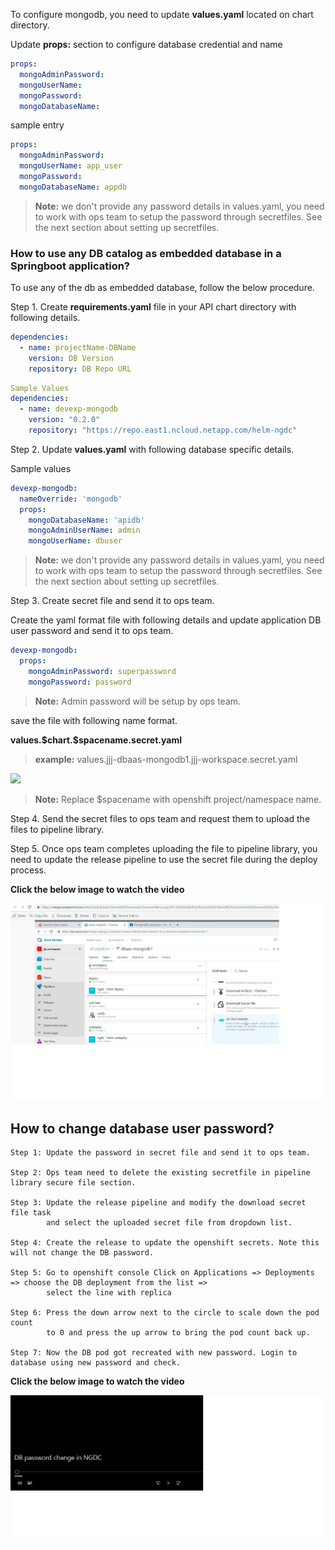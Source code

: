 To configure mongodb, you need to update **values.yaml** located on chart directory.

Update **props:**  section to configure database credential and name

```yaml
props:
  mongoAdminPassword:
  mongoUserName: 
  mongoPassword:
  mongoDatabaseName: 
 ```
 
sample entry
```yaml
props:
  mongoAdminPassword:
  mongoUserName: app_user 
  mongoPassword:
  mongoDatabaseName: appdb 
 ```

> **Note:** we don't provide any password details in values.yaml, you need to work with ops team to setup the password through secretfiles.  See the next section about setting up secretfiles.

### How to use any DB catalog as embedded database in a Springboot application?

To use any of the db as embedded database, follow the below procedure.

Step 1.  Create **requirements.yaml** file in your API chart directory with following details.

```yaml
dependencies:
  - name: projectName-DBName
    version: DB Version
    repository: DB Repo URL
```

```yaml
Sample Values
dependencies:
  - name: devexp-mongodb
    version: "0.2.0"
    repository: "https://repo.east1.ncloud.netapp.com/helm-ngdc"
```

Step 2.  Update **values.yaml** with following database specific details.

Sample values
```yaml
devexp-mongodb:
  nameOverride: 'mongodb'
  props:
    mongoDatabaseName: 'apidb'
    mongoAdminUserName: admin
    mongoUserName: dbuser
 ```
> **Note:** we don't provide any password details in values.yaml, you need to work with ops team to setup the password through secretfiles.  See the next section about setting up secretfiles.

Step 3. Create secret file and send it to ops team.

Create the yaml format file with following details and update  application DB user password and send it to ops team.

```yaml
devexp-mongodb:
  props:
    mongoAdminPassword: superpassword
    mongoPassword: password
```

> **Note:** Admin password will be setup by ops team.

save the file with following name format.

  **values.\$chart.\$spacename.secret.yaml**

> **example:** values.jjj-dbaas-mongodb1.jjj-workspace.secret.yaml


![](chartname.jpg)

> **Note:** Replace \$spacename with openshift project/namespace name.

Step 4.  Send the secret files to ops team and request them to upload the files to pipeline library.

Step 5.  Once ops team completes uploading the file to pipeline library, you need to update the release pipeline to use the secret file during the deploy process.

**Click the below image to watch the video**  

[![Update rel pipeline](./images/update_rel_pipeline_logo.jpg)](https://netapp.sharepoint.com/:v:/s/DevExpTeam/EcV7ZH83P9lNnlnuxWGldtcBosbM86h4L19WLAw4sjeMGw?e=w0z7O9 "Update rel pipeline")


## How to change database user password?
	Step 1: Update the password in secret file and send it to ops team.
	
	Step 2: Ops team need to delete the existing secretfile in pipeline library secure file section.
	
	Step 3: Update the release pipeline and modify the download secret file task
	        and select the uploaded secret file from dropdown list.
	
	Step 4: Create the release to update the openshift secrets. Note this will not change the DB password.
	
	Step 5: Go to openshift console Click on Applications => Deployments => choose the DB deployment from the list => 
	        select the line with replica
	
	Step 6: Press the down arrow next to the circle to scale down the pod count 
	        to 0 and press the up arrow to bring the pod count back up.
	
	Step 7: Now the DB pod got recreated with new password. Login to database using new password and check.


**Click the below image to watch the video**

[![Change DB password](./images/change_password_logo.jpg)](https://netapp.sharepoint.com/:v:/s/DevExpTeam/ETkuqeNguO5HqsyVA4m-vRQB8exlS9EYe7YSjW3ZhV5-SQ?e=yErUAQ "Change DB password")




[mongo]: <https://www.mongodb.com/>